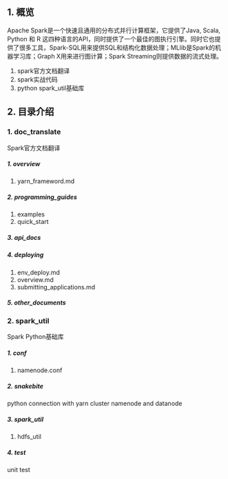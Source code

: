 ## 1. 概览
Apache Spark是一个快速且通用的分布式并行计算框架，它提供了Java, Scala, Python 和 R 这四种语言的API，同时提供了一个最佳的图执行引擎。同时它也提供了很多工具，Spark-SQL用来提供SQL和结构化数据处理；MLlib是Spark的机器学习库；Graph X用来进行图计算；Spark Streaming则提供数据的流式处理。

1. spark官方文档翻译
2. spark实战代码
3. python spark_util基础库

## 2. 目录介绍
### 1. doc_translate
Spark官方文档翻译
##### 1. overview
1. yarn_frameword.md

##### 2. programming_guides 
1. examples
2. quick_start

##### 3. api_docs 

##### 4. deploying
1. env_deploy.md
2. overview.md
3. submitting_applications.md

##### 5. other_documents

### 2. spark_util
Spark Python基础库
##### 1. conf
1. namenode.conf

##### 2. snakebite
python connection with yarn cluster namenode and datanode

##### 3. spark_util
1. hdfs_util

##### 4. test
unit test
